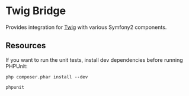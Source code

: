Twig Bridge
===========

Provides integration for [Twig](http://twig.sensiolabs.org/) with various
Symfony2 components.

Resources
---------

If you want to run the unit tests, install dev dependencies before
running PHPUnit:

    php composer.phar install --dev

    phpunit
